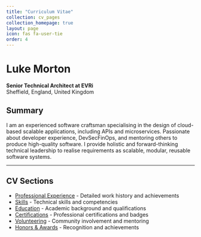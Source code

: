```yaml
---
title: "Curriculum Vitae"
collection: cv_pages
collection_homepage: true
layout: page
icon: fas fa-user-tie
order: 4
---
```


# Luke Morton

**Senior Technical Architect at EVRi**  
Sheffield, England, United Kingdom  

## Summary

I am an experienced software craftsman specialising in the design of cloud-based scalable applications, including APIs and microservices. Passionate about developer experience, DevSecFinOps, and mentoring others to produce high-quality software. I provide holistic and forward-thinking technical leadership to realise requirements as scalable, modular, reusable software systems.

---

## CV Sections

- [Professional Experience](/cv_pages/experience/) - Detailed work history and achievements
- [Skills](/cv_pages/skills/) - Technical skills and competencies
- [Education](/cv_pages/education/) - Academic background and qualifications
- [Certifications](/cv_pages/certifications/) - Professional certifications and badges
- [Volunteering](/cv_pages/volunteering/) - Community involvement and mentoring
- [Honors & Awards](/cv_pages/honors-awards/) - Recognition and achievements
